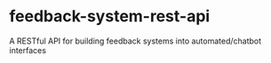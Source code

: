 # feedback-system-rest-api
A RESTful API for building feedback systems into automated/chatbot interfaces
